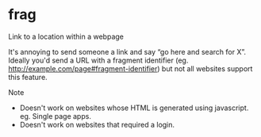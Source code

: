 frag
====

Link to a location within a webpage

It's annoying to send someone a link and say “go here and search for X”. Ideally you'd send a URL with a fragment identifier (eg. http://example.com/page#fragment-identifier) but not all websites support this feature. 

Note

- Doesn't work on websites whose HTML is generated using javascript. eg. Single page apps.
- Doesn't work on websites that required a login.
